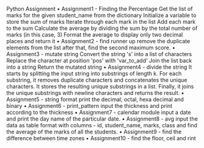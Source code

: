 Python Assignment 
•	Assignment1 - Finding the Percentage Get the list of marks for the given student_name from the dictionary Initialize a variable to store the sum of marks Iterate through each mark in the list Add each mark to the sum Calculate the average by dividing the sum by the total number of marks (in this case, 3) Format the average to display only two decimal places and return it 
•	Assignment2 - find runner up remove the duplicate elements from the list after that, find the second maximum score. 
•	Assignment3 - mutate string Convert the string 's' into a list of characters Replace the character at position 'pos' with 'var_to_add' Join the list back into a string Return the mutated string 
•	Assignment4 - divide the string It starts by splitting the input string into substrings of length k. For each substring, it removes duplicate characters and concatenates the unique characters. It stores the resulting unique substrings in a list. Finally, it joins the unique substrings with newline characters and returns the result. 
•	Assignment5 - string format print the decimal, octal, hexa decimal and binary
•	Assignment6 - print_pattern input the thickness and print according to the thickness
•	Assignment7 - calendar module input a date and print the day name of the particular date. 
•	Assignment8 - avg input the data as table format with columns - id, student_name, marks, class and find the average of the marks of all the students. 
•	Assignment9 - find the difference between time zones 
•	Assignment10 - find the floor, ceil and rint

